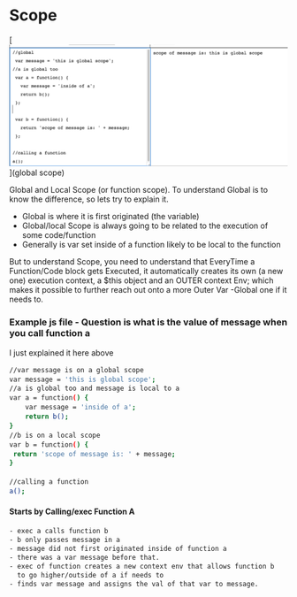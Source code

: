 
# Scope

[![N|global](globalScope.png)](global scope)

Global and Local Scope (or function scope). To understand Global is to know the difference, so
lets try to explain it.

  - Global is where it is first originated (the variable)
  - Global/local Scope is always going to be related to the execution of some code/function
  - Generally is var set inside of a function likely to be local to the function
  
But to understand Scope, you need to understand that EveryTime a Function/Code block gets Executed,
it automatically creates its own (a new one) execution context, a $this object and an OUTER context Env; which makes it possible to further reach out onto a more Outer Var -Global one if it needs to.

### Example js file  - Question is what is the value of message when you call function a
I just explained it here above

```sh
//var message is on a global scope
var message = 'this is global scope';
//a is global too and message is local to a
var a = function() {
    var message = 'inside of a';
    return b();
}
//b is on a local scope
var b = function() {
 return 'scope of message is: ' + message;
}

//calling a function
a();

```
#### Starts by Calling/exec Function A

    - exec a calls function b
    - b only passes message in a
    - message did not first originated inside of function a
    - there was a var message before that.
    - exec of function creates a new context env that allows function b
      to go higher/outside of a if needs to 
    - finds var message and assigns the val of that var to message.





